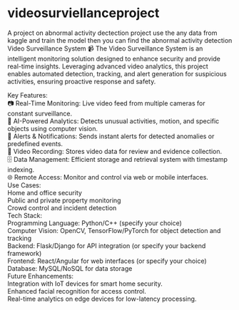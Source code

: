 # videosurviellanceproject
A project on abnormal activity dectection  project use the any data from kaggle and train the model then you can find the abnormal activity detection 
Video Surveillance System 📹
The Video Surveillance System is an intelligent monitoring solution designed to enhance security and provide real-time insights. Leveraging advanced video analytics, this project enables automated detection, tracking, and alert generation for suspicious activities, ensuring proactive response and safety.

Key Features:<br/>
📷 Real-Time Monitoring: Live video feed from multiple cameras for constant surveillance.<br/>
🧠 AI-Powered Analytics: Detects unusual activities, motion, and specific objects using computer vision.<br/>
🚨 Alerts & Notifications: Sends instant alerts for detected anomalies or predefined events.<br/>
🎥 Video Recording: Stores video data for review and evidence collection.<br/>
🗄️ Data Management: Efficient storage and retrieval system with timestamp indexing.<br/>
🌐 Remote Access: Monitor and control via web or mobile interfaces.<br/>
Use Cases:<br/>
Home and office security<br/>
Public and private property monitoring<br/>
Crowd control and incident detection<br/>
Tech Stack:<br/>
Programming Language: Python/C++ (specify your choice)<br/>
Computer Vision: OpenCV, TensorFlow/PyTorch for object detection and tracking<br/>
Backend: Flask/Django for API integration (or specify your backend framework)<br/>
Frontend: React/Angular for web interfaces (or specify your choice)<br/>
Database: MySQL/NoSQL for data storage<br/>
Future Enhancements:<br/>
Integration with IoT devices for smart home security.<br/>
Enhanced facial recognition for access control.<br/>
Real-time analytics on edge devices for low-latency processing.<br/>
